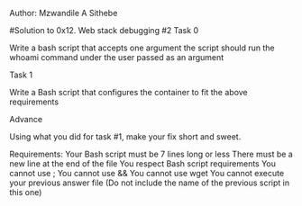 Author: Mzwandile A Sithebe

#Solution to 0x12. Web stack debugging #2
Task 0

Write a bash script that accepts one argument
the script should run the whoami command under the user passed as an argument

Task 1

Write a Bash script that configures the container to fit the above requirements

Advance 

Using what you did for task #1, make your fix short and sweet.

Requirements:
	Your Bash script must be 7 lines long or less
	There must be a new line at the end of the file
	You respect Bash script requirements
	You cannot use ;
	You cannot use &&
	You cannot use wget
	You cannot execute your previous answer file (Do not include the name of the previous script in this one)
